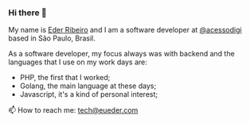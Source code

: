 ### Hi there 👋

My name is [Eder Ribeiro](https://twitter.com/oribeiroeder) and I am a software developer at [@acessodigi](https://twitter.com/acessodigi) based in São Paulo, Brasil.

As a software developer, my focus always was with backend and the languages that I use on my work days are:

- PHP, the first that I worked;
- Golang, the main language at these days;
- Javascript, it's a kind of personal interest;

📫 How to reach me: tech@eueder.com

<!--
**e-ribeiro/e-ribeiro** is a ✨ _special_ ✨ repository because its `README.md` (this file) appears on your GitHub profile.

Here are some ideas to get you started:

- 🔭 I’m currently working on ...
- 🌱 I’m currently learning ...
- 👯 I’m looking to collaborate on ...
- 🤔 I’m looking for help with ...
- 💬 Ask me about ...
- 📫 How to reach me: ...
- 😄 Pronouns: ...
- ⚡ Fun fact: ...
-->
